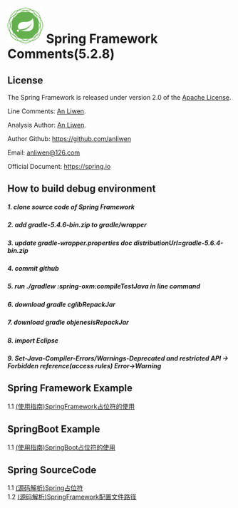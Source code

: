 # <img src="src/docs/asciidoc/images/spring-framework.png" width="80" height="80"> Spring Framework Comments(5.2.8)


## License

The Spring Framework is released under version 2.0 of the [Apache License](https://www.apache.org/licenses/LICENSE-2.0).  

Line Comments: [An Liwen](https://github.com/anliwen/spring-framework-5.2.8.RELEASE).  

Analysis Author: [An Liwen](https://github.com/anliwen/spring-framework-5.2.8.RELEASE).  

Author Github: https://github.com/anliwen

Email: anliwen@126.com

Official Document: https://spring.io


## How to build debug environment
##### 1. clone source code of Spring Framework
##### 2. add gradle-5.4.6-bin.zip to gradle/wrapper
##### 3. update gradle-wrapper.properties doc distributionUrl=gradle-5.6.4-bin.zip
##### 4. commit github
##### 5. run ./gradlew :spring-oxm:compileTestJava in line command
##### 6. download gradle cglibRepackJar
##### 7. download gradle objenesisRepackJar
##### 8. import Eclipse
##### 9. Set-Java-Compiler-Errors/Warnings-Deprecated and restricted API -> Forbidden reference(access rules) Error->Warning


## Spring Framework Example
1.1 [(使用指南)SpringFramework占位符的使用](https://www.yuque.com/docs/share/457f7447-fe0b-4da7-ba36-ae519533ed0a?#) 
 
## SpringBoot Example
1.1 [(使用指南)SpringBoot占位符的使用](https://www.yuque.com/docs/share/fbf5b897-7ca8-4f5a-a1b8-631b51449ce4?#) 

## Spring SourceCode
1.1 [(源码解析)Spring占位符](https://www.yuque.com/docs/share/50a4c4ff-2334-46e5-9027-ae625aa2762d?#)  
1.2 [(源码解析)SpringFramework配置文件路径](https://www.yuque.com/docs/share/43129226-3ea5-4724-a0d7-573dd089e9d6?#)  